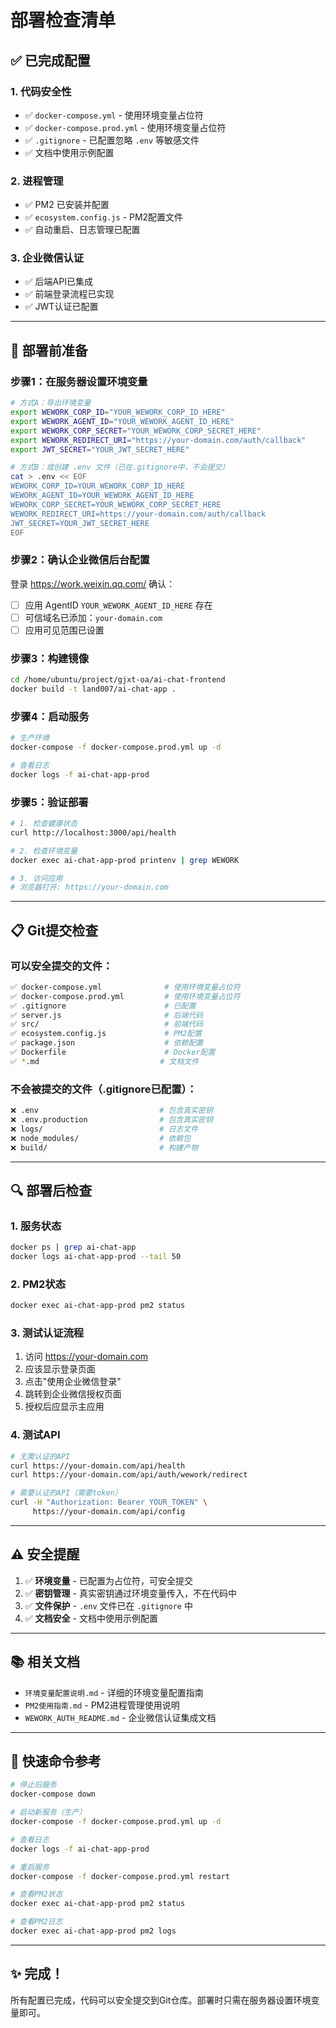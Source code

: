 # 部署检查清单

## ✅ 已完成配置

### 1. 代码安全性
- ✅ `docker-compose.yml` - 使用环境变量占位符
- ✅ `docker-compose.prod.yml` - 使用环境变量占位符  
- ✅ `.gitignore` - 已配置忽略 `.env` 等敏感文件
- ✅ 文档中使用示例配置

### 2. 进程管理
- ✅ PM2 已安装并配置
- ✅ `ecosystem.config.js` - PM2配置文件
- ✅ 自动重启、日志管理已配置

### 3. 企业微信认证
- ✅ 后端API已集成
- ✅ 前端登录流程已实现
- ✅ JWT认证已配置

---

## 🚀 部署前准备

### 步骤1：在服务器设置环境变量

```bash
# 方式A：导出环境变量
export WEWORK_CORP_ID="YOUR_WEWORK_CORP_ID_HERE"
export WEWORK_AGENT_ID="YOUR_WEWORK_AGENT_ID_HERE"
export WEWORK_CORP_SECRET="YOUR_WEWORK_CORP_SECRET_HERE"
export WEWORK_REDIRECT_URI="https://your-domain.com/auth/callback"
export JWT_SECRET="YOUR_JWT_SECRET_HERE"

# 方式B：或创建 .env 文件（已在.gitignore中，不会提交）
cat > .env << EOF
WEWORK_CORP_ID=YOUR_WEWORK_CORP_ID_HERE
WEWORK_AGENT_ID=YOUR_WEWORK_AGENT_ID_HERE
WEWORK_CORP_SECRET=YOUR_WEWORK_CORP_SECRET_HERE
WEWORK_REDIRECT_URI=https://your-domain.com/auth/callback
JWT_SECRET=YOUR_JWT_SECRET_HERE
EOF
```

### 步骤2：确认企业微信后台配置

登录 https://work.weixin.qq.com/ 确认：

- [ ] 应用 AgentID `YOUR_WEWORK_AGENT_ID_HERE` 存在
- [ ] 可信域名已添加：`your-domain.com`
- [ ] 应用可见范围已设置

### 步骤3：构建镜像

```bash
cd /home/ubuntu/project/gjxt-oa/ai-chat-frontend
docker build -t land007/ai-chat-app .
```

### 步骤4：启动服务

```bash
# 生产环境
docker-compose -f docker-compose.prod.yml up -d

# 查看日志
docker logs -f ai-chat-app-prod
```

### 步骤5：验证部署

```bash
# 1. 检查健康状态
curl http://localhost:3000/api/health

# 2. 检查环境变量
docker exec ai-chat-app-prod printenv | grep WEWORK

# 3. 访问应用
# 浏览器打开: https://your-domain.com
```

---

## 📋 Git提交检查

### 可以安全提交的文件：
```bash
✅ docker-compose.yml              # 使用环境变量占位符
✅ docker-compose.prod.yml         # 使用环境变量占位符
✅ .gitignore                      # 已配置
✅ server.js                       # 后端代码
✅ src/                            # 前端代码
✅ ecosystem.config.js             # PM2配置
✅ package.json                    # 依赖配置
✅ Dockerfile                      # Docker配置
✅ *.md                           # 文档文件
```

### 不会被提交的文件（.gitignore已配置）：
```bash
❌ .env                           # 包含真实密钥
❌ .env.production                # 包含真实密钥
❌ logs/                          # 日志文件
❌ node_modules/                  # 依赖包
❌ build/                         # 构建产物
```

---

## 🔍 部署后检查

### 1. 服务状态
```bash
docker ps | grep ai-chat-app
docker logs ai-chat-app-prod --tail 50
```

### 2. PM2状态
```bash
docker exec ai-chat-app-prod pm2 status
```

### 3. 测试认证流程
1. 访问 https://your-domain.com
2. 应该显示登录页面
3. 点击"使用企业微信登录"
4. 跳转到企业微信授权页面
5. 授权后应显示主应用

### 4. 测试API
```bash
# 无需认证的API
curl https://your-domain.com/api/health
curl https://your-domain.com/api/auth/wework/redirect

# 需要认证的API（需要token）
curl -H "Authorization: Bearer YOUR_TOKEN" \
     https://your-domain.com/api/config
```

---

## ⚠️ 安全提醒

1. ✅ **环境变量** - 已配置为占位符，可安全提交
2. ✅ **密钥管理** - 真实密钥通过环境变量传入，不在代码中
3. ✅ **文件保护** - `.env` 文件已在 `.gitignore` 中
4. ✅ **文档安全** - 文档中使用示例配置

---

## 📚 相关文档

- `环境变量配置说明.md` - 详细的环境变量配置指南
- `PM2使用指南.md` - PM2进程管理使用说明
- `WEWORK_AUTH_README.md` - 企业微信认证集成文档

---

## 🎯 快速命令参考

```bash
# 停止旧服务
docker-compose down

# 启动新服务（生产）
docker-compose -f docker-compose.prod.yml up -d

# 查看日志
docker logs -f ai-chat-app-prod

# 重启服务
docker-compose -f docker-compose.prod.yml restart

# 查看PM2状态
docker exec ai-chat-app-prod pm2 status

# 查看PM2日志
docker exec ai-chat-app-prod pm2 logs
```

---

## ✨ 完成！

所有配置已完成，代码可以安全提交到Git仓库。部署时只需在服务器设置环境变量即可。

